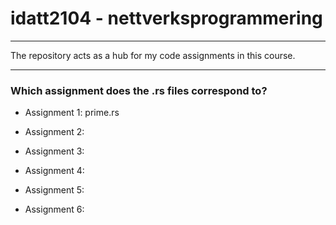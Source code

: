 # idatt2104 - nettverksprogrammering
___
The repository acts as a hub for my code assignments in this course.
___
### Which assignment does the .rs files correspond to?
- Assignment 1: prime.rs

- Assignment 2:
- Assignment 3: 
- Assignment 4: 
- Assignment 5: 
- Assignment 6: 
